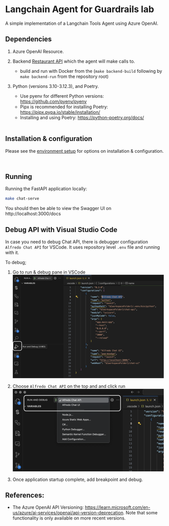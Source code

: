 # Langchain Agent for Guardrails lab 

A simple implementation of a Langchain Tools Agent using Azure OpenAI. 

## Dependencies 

1. Azure OpenAI Resource. 

2. Backend [Restaurant API](../restaurant-api/README.md) which the agent will make calls to.
   - build and run with Docker from the (`make backend-build` following by `make backend-run` from the repository root)

3. Python (versions 3.10-3.12.3), and Poetry.
   - Use pyenv for different Python versions: https://github.com/pyenv/pyenv
   - Pipx is recommended for installing Poetry: https://pipx.pypa.io/stable/installation/ 
   - Installing and using Poetry: https://python-poetry.org/docs/
   
   <br>

## Installation & configuration 

Please see the [environment setup](../README.md#environment-setup) for options on installation & configuration. 

<br>

## Running 

Running the FastAPI application locally: 

```bash 
make chat-serve 
```

You should then be able to view the Swagger UI on http://localhost:3000/docs 



## Debug API with Visual Studio Code

In case you need to debug Chat API, there is debugger configuration `Alfredo Chat API` for VSCode. It uses repository level `.env` file and running with it.

To debug;

1. Go to run & debug pane in VSCode
![image](./.images/choose_run_debug_section.png)

2. Choose `Alfredo Chat API` on the top and and click run
![image](./.images/select_configuration.png)

3. Once application startup complete, add breakpoint and debug.

## References: 

- The Azure OpenAI API Versioning:  https://learn.microsoft.com/en-us/azure/ai-services/openai/api-version-deprecation.  Note that some functionality is only available on more recent versions.
